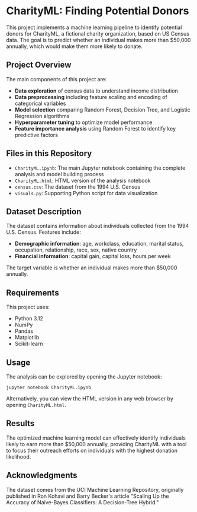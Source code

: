 # CharityML: Finding Potential Donors

This project implements a machine learning pipeline to identify potential donors for CharityML, a fictional charity organization, based on US Census data. The goal is to predict whether an individual makes more than $50,000 annually, which would make them more likely to donate.

## Project Overview

The main components of this project are:

- **Data exploration** of census data to understand income distribution
- **Data preprocessing** including feature scaling and encoding of categorical variables
- **Model selection** comparing Random Forest, Decision Tree, and Logistic Regression algorithms
- **Hyperparameter tuning** to optimize model performance
- **Feature importance analysis** using Random Forest to identify key predictive factors

## Files in this Repository

- `CharityML.ipynb`: The main Jupyter notebook containing the complete analysis and model building process
- `CharityML.html`: HTML version of the analysis notebook
- `census.csv`: The dataset from the 1994 U.S. Census
- `visuals.py`: Supporting Python script for data visualization

## Dataset Description

The dataset contains information about individuals collected from the 1994 U.S. Census. Features include:

- **Demographic information**: age, workclass, education, marital status, occupation, relationship, race, sex, native country
- **Financial information**: capital gain, capital loss, hours per week

The target variable is whether an individual makes more than $50,000 annually.

## Requirements

This project uses:
- Python 3.12
- NumPy
- Pandas
- Matplotlib
- Scikit-learn

## Usage

The analysis can be explored by opening the Jupyter notebook:

```
jupyter notebook CharityML.ipynb
```

Alternatively, you can view the HTML version in any web browser by opening `CharityML.html`.

## Results

The optimized machine learning model can effectively identify individuals likely to earn more than $50,000 annually, providing CharityML with a tool to focus their outreach efforts on individuals with the highest donation likelihood.

## Acknowledgments

The dataset comes from the UCI Machine Learning Repository, originally published in Ron Kohavi and Barry Becker's article "Scaling Up the Accuracy of Naive-Bayes Classifiers: A Decision-Tree Hybrid." 